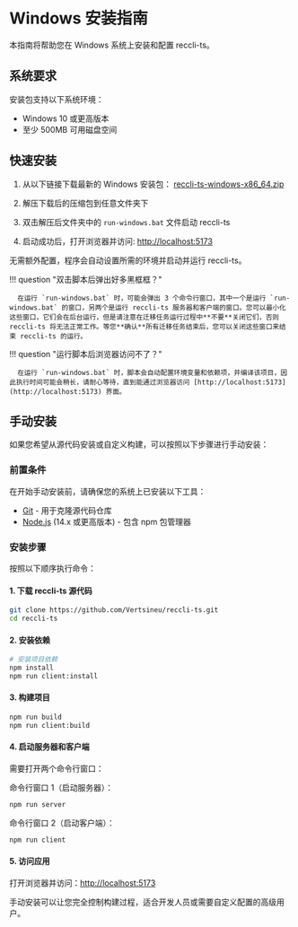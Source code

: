 # Windows 安装指南

本指南将帮助您在 Windows 系统上安装和配置 reccli-ts。

## 系统要求

安装包支持以下系统环境：

- Windows 10 或更高版本
- 至少 500MB 可用磁盘空间

## 快速安装

1. 从以下链接下载最新的 Windows 安装包：
   [reccli-ts-windows-x86_64.zip](https://github.com/Vertsineu/reccli-ts/releases/download/v2.0.2/reccli-ts-windows-x86_64.zip)

2. 解压下载后的压缩包到任意文件夹下

3. 双击解压后文件夹中的 `run-windows.bat` 文件启动 reccli-ts

4. 启动成功后，打开浏览器并访问: [http://localhost:5173](http://localhost:5173)

无需额外配置，程序会自动设置所需的环境并启动并运行 reccli-ts。

!!! question "双击脚本后弹出好多黑框框？"

      在运行 `run-windows.bat` 时，可能会弹出 3 个命令行窗口，其中一个是运行 `run-windows.bat` 的窗口，另两个是运行 reccli-ts 服务器和客户端的窗口。您可以最小化这些窗口，它们会在后台运行，但是请注意在迁移任务运行过程中**不要**关闭它们，否则 reccli-ts 将无法正常工作。等您**确认**所有迁移任务结束后，您可以关闭这些窗口来结束 reccli-ts 的运行。

!!! question "运行脚本后浏览器访问不了？"

      在运行 `run-windows.bat` 时，脚本会自动配置环境变量和依赖项，并编译该项目，因此执行时间可能会稍长，请耐心等待，直到能通过浏览器访问 [http://localhost:5173](http://localhost:5173) 界面。

## 手动安装

如果您希望从源代码安装或自定义构建，可以按照以下步骤进行手动安装：

### 前置条件

在开始手动安装前，请确保您的系统上已安装以下工具：

- [Git](https://git-scm.com/downloads) - 用于克隆源代码仓库
- [Node.js](https://nodejs.org/) (14.x 或更高版本) - 包含 npm 包管理器

### 安装步骤

按照以下顺序执行命令：

#### 1. 下载 reccli-ts 源代码

```bash
git clone https://github.com/Vertsineu/reccli-ts.git
cd reccli-ts
```

#### 2. 安装依赖

```bash
# 安装项目依赖
npm install
npm run client:install
```

#### 3. 构建项目

```bash
npm run build
npm run client:build
```

#### 4. 启动服务器和客户端

需要打开两个命令行窗口：

命令行窗口 1（启动服务器）：

```bash
npm run server
```

命令行窗口 2（启动客户端）：

```bash
npm run client
```

#### 5. 访问应用

打开浏览器并访问：[http://localhost:5173](http://localhost:5173)

手动安装可以让您完全控制构建过程，适合开发人员或需要自定义配置的高级用户。
